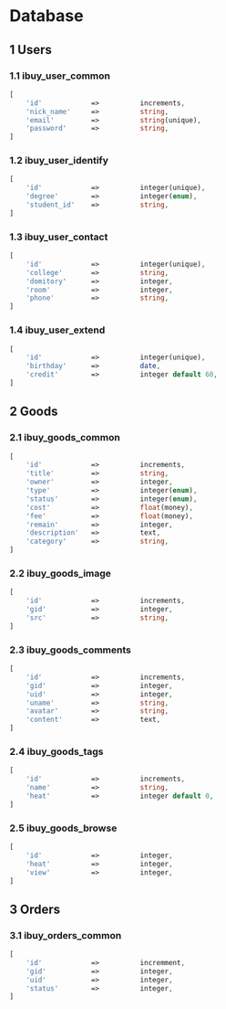# Database

## 1 Users

### 1.1 ibuy_user_common

```php
[
    'id'            =>          increments,
    'nick_name'     =>          string,
    'email'         =>          string(unique),
    'password'      =>          string,
]
```

### 1.2 ibuy_user_identify

```php
[
    'id'            =>          integer(unique),
    'degree'        =>          integer(enum),
    'student_id'    =>          string,
]
```

### 1.3 ibuy_user_contact

```php
[
    'id'            =>          integer(unique),
    'college'       =>          string,
    'domitory'      =>          integer,
    'room'          =>          integer,
    'phone'         =>          string,
]
```

### 1.4 ibuy_user_extend

```php
[
    'id'            =>          integer(unique),
    'birthday'      =>          date,
    'credit'        =>          integer default 60,
]
```

## 2 Goods

### 2.1 ibuy_goods_common

```php
[
    'id'            =>          increments,
    'title'         =>          string,
    'owner'         =>          integer,
    'type'          =>          integer(enum),
    'status'        =>          integer(enum),
    'cost'          =>          float(money),
    'fee'           =>          float(money),
    'remain'        =>          integer,
    'description'   =>          text,
    'category'      =>          string,
]
```

### 2.2 ibuy_goods_image

```php
[
    'id'            =>          increments,
    'gid'           =>          integer,
    'src'           =>          string,
]
```

### 2.3 ibuy_goods_comments

```php
[
    'id'            =>          increments,
    'gid'           =>          integer,
    'uid'           =>          integer,
    'uname'         =>          string,
    'avatar'        =>          string,
    'content'       =>          text,
]
```

### 2.4 ibuy_goods_tags

```php
[
    'id'            =>          increments,
    'name'          =>          string,
    'heat'          =>          integer default 0,
]
```

### 2.5 ibuy_goods_browse

```php
[
    'id'            =>          integer,
    'heat'          =>          integer,
    'view'          =>          integer,
]
```

## 3 Orders

### 3.1 ibuy_orders_common

```php
[
    'id'            =>          incremment,
    'gid'           =>          integer,
    'uid'           =>          integer,
    'status'        =>          integer,
]
```